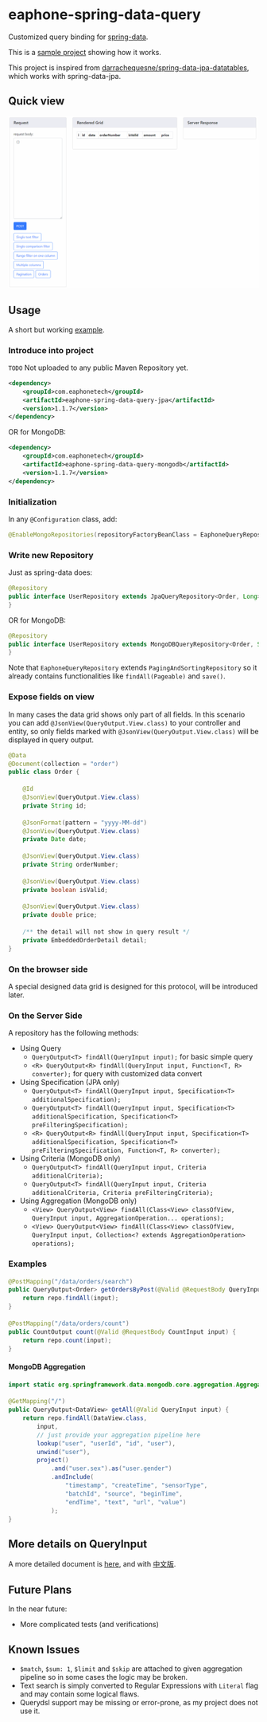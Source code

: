 # eaphone-spring-data-query

Customized query binding for [spring-data](http://projects.spring.io/spring-data/).

This is a [sample project](eaphone-spring-data-query-samples) showing how it works.

This project is inspired from [darrachequesne/spring-data-jpa-datatables](https://github.com/darrachequesne/spring-data-jpa-datatables/), which works with spring-data-jpa.

## Quick view ##

![screen cast from sample project](doc/quickview.gif)

## Usage ##

A short but working [example](eaphone-spring-data-query-samples).

### Introduce into project ###

`TODO` Not uploaded to any public Maven Repository yet.

```xml
<dependency>
    <groupId>com.eaphonetech</groupId>
    <artifactId>eaphone-spring-data-query-jpa</artifactId>
    <version>1.1.7</version>
</dependency>
```

OR for MongoDB:

```xml
<dependency>
    <groupId>com.eaphonetech</groupId>
    <artifactId>eaphone-spring-data-query-mongodb</artifactId>
    <version>1.1.7</version>
</dependency>
```

### Initialization ###

In any `@Configuration` class, add:

```java
@EnableMongoRepositories(repositoryFactoryBeanClass = EaphoneQueryRepositoryFactoryBean.class)
```

### Write new Repository ###

Just as spring-data does:

```java
@Repository
public interface UserRepository extends JpaQueryRepository<Order, Long> {
}
```

OR for MongoDB: 

```java
@Repository
public interface UserRepository extends MongoDBQueryRepository<Order, String> {
}
```

Note that `EaphoneQueryRepository` extends `PagingAndSortingRepository` so it already contains functionalities like `findAll(Pageable)` and `save()`.

### Expose fields on view ###

In many cases the data grid shows only part of all fields. In this scenario you can add `@JsonView(QueryOutput.View.class)` to your controller and entity, so only fields marked with `@JsonView(QueryOutput.View.class)` will be displayed in query output.

```java
@Data
@Document(collection = "order")
public class Order {

    @Id
    @JsonView(QueryOutput.View.class)
    private String id;

    @JsonFormat(pattern = "yyyy-MM-dd")
    @JsonView(QueryOutput.View.class)
    private Date date;

    @JsonView(QueryOutput.View.class)
    private String orderNumber;

    @JsonView(QueryOutput.View.class)
    private boolean isValid;

    @JsonView(QueryOutput.View.class)
    private double price;
    
    /** the detail will not show in query result */
    private EmbeddedOrderDetail detail;
}
```

### On the browser side ###

A special designed data grid is designed for this protocol, will be introduced later.

### On the Server Side ###

A repository has the following methods:

* Using Query
  * `QueryOutput<T> findAll(QueryInput input);` for basic simple query
  * `<R> QueryOutput<R> findAll(QueryInput input, Function<T, R> converter);` for query with customized data convert
* Using Specification (JPA only)
  * `QueryOutput<T> findAll(QueryInput input, Specification<T> additionalSpecification);`
  * `QueryOutput<T> findAll(QueryInput input, Specification<T> additionalSpecification, Specification<T> preFilteringSpecification);`
  * `<R> QueryOutput<R> findAll(QueryInput input, Specification<T> additionalSpecification, Specification<T> preFilteringSpecification, Function<T, R> converter);`
* Using Criteria (MongoDB only)
  * `QueryOutput<T> findAll(QueryInput input, Criteria additionalCriteria);`
  * `QueryOutput<T> findAll(QueryInput input, Criteria additionalCriteria, Criteria preFilteringCriteria);`
* Using Aggregation (MongoDB only)
  * `<View> QueryOutput<View> findAll(Class<View> classOfView, QueryInput input, AggregationOperation... operations);`
  * `<View> QueryOutput<View> findAll(Class<View> classOfView, QueryInput input, Collection<? extends AggregationOperation> operations);`

### Examples ###

```java
@PostMapping("/data/orders/search")
public QueryOutput<Order> getOrdersByPost(@Valid @RequestBody QueryInput input) {
    return repo.findAll(input);
}

@PostMapping("/data/orders/count")
public CountOutput count(@Valid @RequestBody CountInput input) {
    return repo.count(input);
}
```

#### MongoDB Aggregation ####

```java
import static org.springframework.data.mongodb.core.aggregation.Aggregation.*;

@GetMapping("/")
public QueryOutput<DataView> getAll(@Valid QueryInput input) {
    return repo.findAll(DataView.class,
        input,
        // just provide your aggregation pipeline here
        lookup("user", "userId", "id", "user"),
        unwind("user"),
        project()
            .and("user.sex").as("user.gender")
            .andInclude(
                "timestamp", "createTime", "sensorType",
                "batchId", "source", "beginTime",
                "endTime", "text", "url", "value")
            );
}
```

## More details on QueryInput ##

A more detailed document is [here](doc/Query.md), and with [中文版](doc/Query.zh-CN.md).

## Future Plans ##

In the near future:

* More complicated tests (and verifications)

## Known Issues ##

* `$match`, `$sum: 1`, `$limit` and `$skip` are attached to given aggregation pipeline so in some cases the logic may be broken.
* Text search is simply converted to Regular Expressions with `Literal` flag and may contain some logical flaws.
* Querydsl support may be missing or error-prone, as my project does not use it.

